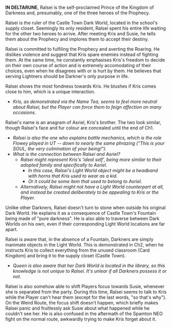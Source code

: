 **IN DELTARUNE**, Ralsei is the self-proclaimed Prince of the Kingdom of Darkness and, presumably, one of the three heroes of <a onclick="loadFile('Prophecy.md')">the Prophecy</a>.

Ralsei is the ruler of the Castle Town <a onclick="loadFile('Dark Worlds.md')">Dark World</a>, located in the school's supply closet. Seemingly its only resident, Ralsei spent his entire life waiting for the other two heroes to arrive. After meeting <a onclick="loadFile('Kris.md')">Kris</a> and <a onclick="loadFile('Susie.md')">Susie</a>, he tells them about the Prophecy and implores them to accept their destiny.

Ralsei is committed to fulfiling the Prophecy and averting <a onclick="loadFile('The Roaring.md')">the Roaring</a>. He dislikes violence and suggest that Kris spare enemies instead of fighting them. At the same time, he constantly emphasises Kris's freedom to decide on their own course of action and is extremely accomodating of their choices, even when he disagrees with or is hurt by them. He believes that serving Lightners should be Darkner's only purpose in life.

Ralsei shows the most fondness towards <a onclick="loadFile('Kris.md')">Kris</a>. He blushes if Kris comes close to him, which is a unique interaction.
- _Kris, as demonstrated via the Name Tea, seems to feel more neutral about Ralsei, but the Player can force them to feign affection on many occasions._

Ralsei's name is an anagram of <a onclick="loadFile('Asriel.md')">Asriel</a>, Kris's brother. The two look similar, though Ralsei's face and fur colour are concealed until the end of Ch1.
- _Ralsei is also the one who explains battle mechanics, which is the role <a onclick="loadFile('Flowey.md')">Flowey</a> played in UT -- down to nearly the same phrazing ("This is your <a onclick="loadFile('Souls.md')">SOUL</a>, the very culmination of your being!")._
- _What is the connection between Ralsei and Asriel?_
    - _Ralsei might represent Kris's 'ideal self', being  more similar to their adopted family and specifically to Asriel._
        - _In this case, Ralsei's Light World object might be a headband with horns that Kris used to wear as a kid._
        - _Or it could be some item that used to belong to Asriel._
    - _Alternatively, Ralsei might not have a Light World counterpart at all, and instead be created deliberately to be appealing to Kris or the Player._

Unlike other Darkners, Ralsei doesn't turn to stone when outside his original <a onclick="loadFile('Dark World.md')">Dark World</a>. He explains it as a consequence of Castle Town's Fountain being made of "pure darkness". He is also able to traverse between Dark Worlds on his own, even if their corresponding Light World locations are far apart. 

Ralsei is aware that, in the absence of a Fountain, Darkners are simply inanimate objects in the Light World. This is demonstrated in Ch2, when he instructs <a onclick="loadFile('Kris.md')">Kris</a> to collect everything from the unused classroom (Card Kingdom) and bring it to the supply closet (Castle Town).
- _Queen is also aware that her Dark World is located in the library, so this knowledge is not unique to Ralsei. It's unlear if all Darkners possess it or not._

Ralsei is also somehow able to shift Players focus towards <a onclick="loadFile('Susie.md')">Susie</a>, whenever she is separated from the party. During this time, Ralsei seems to talk to Kris while the Player can't hear them (except for the last words, "so that's why").
On the Weird Route, the focus shift doesn't happen, which briefly makes Ralsei panic and fruitlessly ask Susie about what happened while he couldn't see her.
He is also confused in the aftermath of the <a onclick="loadFile('Spamton G. Spamton.md')">Spamton NEO</a> fight on the normal route, awkwardly trying to make Kris forget about it.
